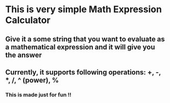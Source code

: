 # This is very simple Math Expression Calculator 
## Give it a some string that you want to evaluate as a mathematical expression and it will give you the answer
## Currently, it supports following operations: +, -, *, /, ^ (power), %
### This is made just for fun !! 
